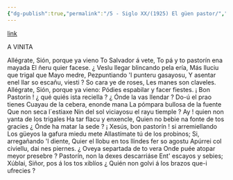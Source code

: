 ```yaml
---
{"dg-publish":true,"permalink":"/5 - Siglo XX/(1925) El güen pastor/","tags":["#Siglo_20","a1925","central","Enrique_García-Rendueles","escrito","Gijón","poema"]}
---
```


[link](https://asturies.com/cavedaynava/elguenpastor.txt)

A VINITA

Allégrate, Sión, porque ya vieno 
To Salvador á vete, 
To pá y to pastorín ena mayada 
El ñeru quier facese.
¿ Veslu llegar blincando pela ería, 
Más lluciu que trigal que Mayo medre, 
Pezpuntiando 'l punteru gasayosu, 
Y asentar enel llar so escañu, viesti ? 
So cara ye de roses, 
Les manes son claveles.
Allégrate, Sión, porque ya vieno: 
Pódies espabilar y facer fiestes.
¡ Bon Pastorín ! ¿ qué quiés ista reciella ?
¿ Ónde la vas llendar ? Do-ú el prao tienes
Cuayau de la cebera, enonde mana 
La pómpara bullosa de la fuente 
Que non seca l´estiaxe 
Nin del sol viciayosu el rayu tiemple ? 
Ay ! quien non yanta de los trigales 
Ha tar flacu y enxencle, 
Quien no bebie na fonte de tos gracies 
¿ Ónde ha matar la sede ?
¡ Xesús, bon pastorín ! si arremiellando
Los güeyos la gafura miedu mete
Allastímate tú de los probinos;
Si, arregañando 'l diente,
Quier el llobu en tos llindes fer so agostu
Apúrrei col civiellu, dai nes piernes.
¿ Oveya separtada de to vera
Onde puée atopar meyor presebre ?
Pastorín, non la dexes descarriáse
Ent' escayos y sebies;
Xúblai, Siñor, pos á los tos xiblíos
¿ Quién non golvi á los brazos que-i ufrecies ?